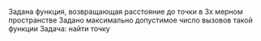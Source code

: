 Задана функция, возвращающая расстояние до точки в 3х мерном пространстве
Задано максимально допустимое число вызовов такой функции
Задача: найти точку
